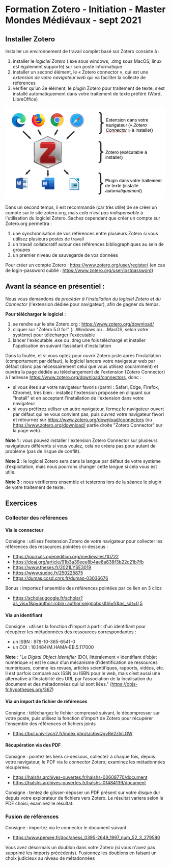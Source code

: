 # Formation Zotero - Initiation - Master Mondes Médiévaux - sept 2021

## Installer Zotero

Installer un environnement de travail complet basé sur Zotero consiste à :

1. installer le *logiciel Zotero* (.exe sous windows, .dmg sous MacOS; linux est également supporté) sur son poste informatique
2. installer un second élément, le « Zotero connector », qui est une *extension de votre navigateur web* qui va faciliter la collecte de références
3. vérifier qu’un 3e élément, le *plugin* Zotero pour traitement de texte, s’est installé automatiquement dans votre traitement de texte préféré (Word, LibreOffice)

![zotero_environnement-complet.png](img/zotero_environnement-complet.png)


Dans un second temps, il est recommandé (car très utile) de se créer un compte sur le site zotero.org, mais *cela n'est pas indispensable* à l'utilisation du logiciel Zotero. Sachez cependant que créer un compte sur Zotero.org permettra : 

1. une synchronisation de vos références entre plusieurs Zotero si vous utilisez plusieurs postes de travail
2. un travail collaboratif autour des références bibliographiques au sein de groupes
3. un premier niveau de sauvegarde de vos données

Pour créer un compte Zotero : https://www.zotero.org/user/register/ (en cas de login-password oublié : https://www.zotero.org/user/lostpassword)

## Avant la séance en présentiel : 
Nous vous demandons de *procéder à l'installation du logiciel Zotero et du Connector* (l'extension dédiée pour navigateur), afin de gagner du temps.

**Pour télécharger le logiciel** : 

1. se rendre sur le site Zotero.org : https://www.zotero.org/download/
2. cliquer sur  "Zotero 5.0 for" (...Windows ou ...MacOS, selon votre système) pour télécharger l'exécutable
3. lancer l'exécutable .exe ou .dmg une fois téléchargé et installer l'application en suivant l’assistant d'installation

Dans la foulée, et si vous optez pour ouvrir Zotero juste après l'installation (comportement par défaut), le logiciel lancera votre navigateur web par défaut (donc pas nécessairement celui que vous utilisez couramment) et ouvrira la page dédiée au téléchargement de l'extension (Zotero Connector) à l'adresse https://www.zotero.org/download/connectors, donc : 

- si vous êtes sur votre navigateur favoris (parmi : Safari, Edge, Firefox, Chrome), très bien : installez l'extension proposée en cliquant sur "Install" et en acceptant l'installation de l'extension dans votre navigateur
- si vous préférez utiliser un autre navigateur, fermez le navigateur ouvert par défaut qui ne vous convient pas, puis ouvrez votre navigateur favori et retournez sur https://www.zotero.org/download/connectors (ou https://www.zotero.org/download/ partie droite "Zotero Connector" sur la page web).

**Note 1** : vous pouvez installer l'extension Zotero Connector sur plusieurs navigateurs différents si vous voulez, cela ne créera pas pour autant de problème (pas de risque de conflit).

**Note 2** : le logiciel Zotero sera dans la langue par défaut de votre système d’exploitation, mais nous pourrons changer cette langue si cela vous est utile.

**Note 3** : nous vérifierons ensemble et testerons lors de la séance le plugin de votre traitement de texte.

## Exercices
### Collecter des références
#### Via le connecteur
Consigne : utilisez l'extension Zotero de votre navigateur pour collecter les références des ressources pointées ci-dessous :

- https://journals.openedition.org/medievales/10722
- https://doaj.org/article/91b3a39eee8b4ae8a838f3b22c21b7fb
- https://www.theses.fr/2021LYSE3019
- https://www.sudoc.fr/250225875
- https://dumas.ccsd.cnrs.fr/dumas-03036676

Bonus : importez l'ensemble des références pointées par ce lien en 3 clics

- https://scholar.google.fr/scholar?as_vis=1&q=author:robin+author:seignobos&hl=fr&as_sdt=0,5

#### Via un identifiant
Consigne : utilisez la fonction d'import à partir d'un identifiant pour récupérer les métadonnées des ressources correspondantes :

- un ISBN : 979-10-365-6541-0
- un DOI : 10.1484/M.HAMA-EB.5.117000

**Note** : "Le _Digital Object Identifier_ (DOI, littéralement « identifiant d’objet numérique ») est le cœur d’un mécanisme d’identification de ressources numériques, comme les revues, articles scientifiques, rapports, vidéos, etc. Il est parfois comparé aux ISSN ou ISBN pour le web, mais c’est aussi une alternative à l’instabilité des URL par l’association de la localisation du document et des métadonnées qui lui sont liées." (https://objs-fr.hypotheses.org/367)

#### Via un import de fichier de références
Consigne : téléchargez le fichier compressé suivant, le décompresser sur votre poste, puis utilisez la fonction d'import de Zotero pour récupérer l'ensemble des références et fichiers joints

- https://bul.univ-lyon2.fr/index.php/s/c6wQgyBe2zlnLGW

#### Récupération via des PDF
Consigne : pointez les liens ci-dessous, collectez à chaque fois, depuis votre navigateur, le PDF via le _connector_ Zotero; examinez les métadonnées récupérées.

- https://halshs.archives-ouvertes.fr/halshs-00608770/document
- https://halshs.archives-ouvertes.fr/halshs-01484139/document

Consigne : tentez de glisser-déposer un PDF présent sur votre disque dur depuis votre explorateur de fichiers vers Zotero. Le résultat variera selon le PDF choisi; examinez le résultat.

### Fusion de références
Consigne : importez via le connector le document suivant 

- https://www.persee.fr/doc/ahess_0395-2649_1997_num_52_3_279580

Vous avez désormais un doublon dans votre Zotero (si vous n'avez pas supprimé les imports précédents). Fusionnez les doublons en faisant un choix judicieux au niveau de métadonnées
